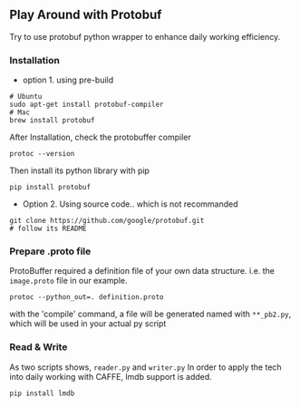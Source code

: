 ## Play Around with Protobuf 
Try to use protobuf python wrapper to enhance daily working efficiency.

### Installation

* option 1. using pre-build

```
# Ubuntu
sudo apt-get install protobuf-compiler
# Mac
brew install protobuf
```
After Installation, check the protobuffer compiler

```
protoc --version
```

Then install its python library with pip

```
pip install protobuf
```

* Option 2. Using source code.. which is not recommanded

```
git clone https://github.com/google/protobuf.git
# follow its README
```

### Prepare .proto file

ProtoBuffer required a definition file of your own data structure. i.e. the `image.proto` file in our example.

```
protoc --python_out=. definition.proto
```

with the 'compile' command, a file will be generated named with `**_pb2.py`, which will be used in your actual py script

### Read & Write

As two scripts shows, `reader.py` and `writer.py`
In order to apply the tech into daily working with CAFFE, lmdb support is added.

```
pip install lmdb
```